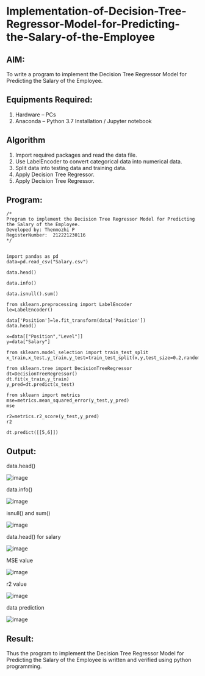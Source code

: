 # Implementation-of-Decision-Tree-Regressor-Model-for-Predicting-the-Salary-of-the-Employee

## AIM:
To write a program to implement the Decision Tree Regressor Model for Predicting the Salary of the Employee.

## Equipments Required:
1. Hardware – PCs
2. Anaconda – Python 3.7 Installation / Jupyter notebook

## Algorithm
1. Import required packages and read the data file.
2. Use LabelEncoder to convert categorical data into numerical data.
3. Split data into testing data and training data.
4. Apply Decision Tree Regressor.
5. Apply Decision Tree Regressor.



## Program:
```
/*
Program to implement the Decision Tree Regressor Model for Predicting the Salary of the Employee.
Developed by: Thenmozhi P
RegisterNumber:  212221230116
*/
```

```

import pandas as pd
data=pd.read_csv("Salary.csv")

data.head()

data.info()

data.isnull().sum()

from sklearn.preprocessing import LabelEncoder
le=LabelEncoder()

data['Position']=le.fit_transform(data['Position'])
data.head()

x=data[["Position","Level"]]
y=data["Salary"]

from sklearn.model_selection import train_test_split
x_train,x_test,y_train,y_test=train_test_split(x,y,test_size=0.2,random_state=2)

from sklearn.tree import DecisionTreeRegressor
dt=DecisionTreeRegressor()
dt.fit(x_train,y_train)
y_pred=dt.predict(x_test)

from sklearn import metrics
mse=metrics.mean_squared_error(y_test,y_pred)
mse

r2=metrics.r2_score(y_test,y_pred)
r2

dt.predict([[5,6]])
```
## Output:
data.head()

![image](https://github.com/Thenmozhi-Palanisamy/Implementation-of-Decision-Tree-Regressor-Model-for-Predicting-the-Salary-of-the-Employee/assets/95198708/48e17f09-8429-4ac5-8fe2-ee44d76fb21a)


data.info()

![image](https://github.com/Thenmozhi-Palanisamy/Implementation-of-Decision-Tree-Regressor-Model-for-Predicting-the-Salary-of-the-Employee/assets/95198708/c4648e85-9777-4f19-b846-8b1df6a47967)

isnull() and sum()

![image](https://github.com/Thenmozhi-Palanisamy/Implementation-of-Decision-Tree-Regressor-Model-for-Predicting-the-Salary-of-the-Employee/assets/95198708/3aba0d79-e0d6-41ea-bc5d-2f1bd94f8b87)

data.head() for salary

![image](https://github.com/Thenmozhi-Palanisamy/Implementation-of-Decision-Tree-Regressor-Model-for-Predicting-the-Salary-of-the-Employee/assets/95198708/747bdff3-543f-413f-b005-8d2921f227f1)

MSE value

![image](https://github.com/Thenmozhi-Palanisamy/Implementation-of-Decision-Tree-Regressor-Model-for-Predicting-the-Salary-of-the-Employee/assets/95198708/8499df80-847c-4498-b250-f30050c8b58f)

r2 value

![image](https://github.com/Thenmozhi-Palanisamy/Implementation-of-Decision-Tree-Regressor-Model-for-Predicting-the-Salary-of-the-Employee/assets/95198708/c932496c-87d7-4794-a4a4-807bc4931939)

data prediction

![image](https://github.com/Thenmozhi-Palanisamy/Implementation-of-Decision-Tree-Regressor-Model-for-Predicting-the-Salary-of-the-Employee/assets/95198708/a79326e7-b16b-4cc8-aaf3-229fe12b7537)



## Result:
Thus the program to implement the Decision Tree Regressor Model for Predicting the Salary of the Employee is written and verified using python programming.
